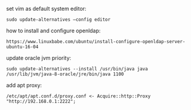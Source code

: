 set vim as default system editor:
```
sudo update-alternatives –config editor
```
how to install and configure openldap:
```
https://www.linuxbabe.com/ubuntu/install-configure-openldap-server-ubuntu-16-04
```
update oracle jvm priority:
```
sudo update-alternatives --install /usr/bin/java java /usr/lib/jvm/java-8-oracle/jre/bin/java 1100
```
add apt proxy:
```
/etc/apt/apt.conf.d/proxy.conf <- Acquire::http::Proxy "http://192.168.0.1:2222";
```
